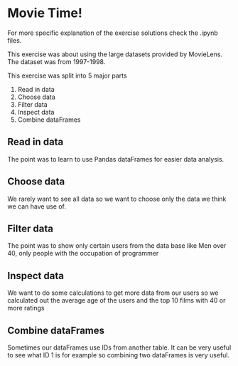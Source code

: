 # Movie Time!

For more specific explanation of the exercise solutions check the .ipynb files.

This exercise was about using the large datasets provided by MovieLens. The dataset was from 1997-1998.

This exercise was split into 5 major parts

1. Read in data
2. Choose data 
3. Filter data
4. Inspect data
5. Combine dataFrames 

## Read in data

The point was to learn to use Pandas dataFrames for easier data analysis. 

## Choose data

We rarely want to see all data so we want to choose only the data we think we can have use of.

## Filter data 

The point was to show only certain users from the data base like Men over 40, only people with the occupation of programmer

## Inspect data

We want to do some calculations to get more data from our users so we calculated out the average age of the users and the top 10 films with 40 or more ratings

## Combine dataFrames

Sometimes our dataFrames use IDs from another table. It can be very useful to see what ID 1 is for example so combining two dataFrames is very useful. 